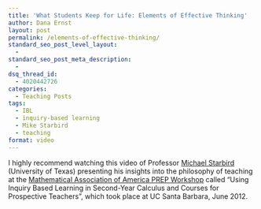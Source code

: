 ```yaml
---
title: 'What Students Keep for Life: Elements of Effective Thinking'
author: Dana Ernst
layout: post
permalink: /elements-of-effective-thinking/
standard_seo_post_level_layout:
  - 
standard_seo_post_meta_description:
  - 
dsq_thread_id:
  - 4020442726
categories:
  - Teaching Posts
tags:
  - IBL
  - inquiry-based learning
  - Mike Starbird
  - teaching
format: video
---
```

I highly recommend watching this video of Professor [Michael Starbird][1] (University of Texas) presenting his insights into the philosophy of teaching at the [Mathematical Association of America PREP Workshop][2] called &#8220;Using Inquiry Based Learning in Second-Year Calculus and Courses for Prospective Teachers&#8221;, which took place at UC Santa Barbara, June 2012.

 [1]: http://www.ma.utexas.edu/users/starbird/
 [2]: http://www.maa.org/prep/2012/inquiry.html